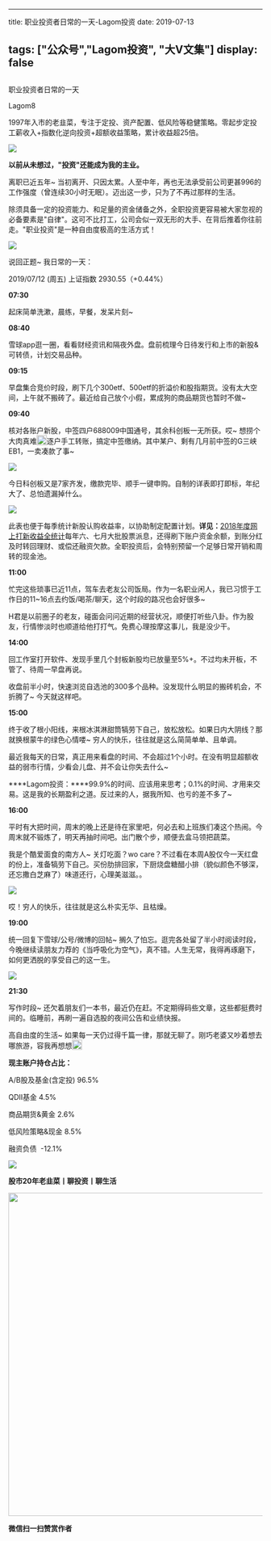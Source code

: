 
---
title:   职业投资者日常的一天-Lagom投资
date: 2019-07-13

tags: ["公众号","Lagom投资", "大V文集"]
display: false
---


## 



职业投资者日常的一天




Lagom8




1997年入市的老韭菜，专注于定投、资产配置、低风险等稳健策略。零起步定投工薪收入+指数化逆向投资+超额收益策略，累计收益超25倍。


<img src="https://mmbiz.qpic.cn/mmbiz_png/ZB4WjgjLjJW3KtDibicU3BB1HNQ9lDS2M5oGRnchkNPRzYsc0Ua6CIu7rZH3vAficcBEPYHU9ZTPqkic1sicT8CaxQQ/640?wx_fmt=png" data-type="png" class="" data-ratio="0.05776173285198556" data-w="554"/>

**以前从未想过，"投资"还能成为我的主业。**



离职已近五年~ 当初离开、只因太累。人至中年，再也无法承受前公司更甚996的工作强度（曾连续30小时无眠）。迈出这一步，只为了不再过那样的生活。



除须具备一定的投资能力、和足量的资金储备之外，全职投资更容易被大家忽视的必备要素是"自律"。这可不比打工，公司会似一双无形的大手、在背后推着你往前走。"职业投资"是一种自由度极高的生活方式！

<img class="rich_pages" data-ratio="0.47191011235955055" data-s="300,640" src="https://mmbiz.qpic.cn/mmbiz_jpg/ZB4WjgjLjJVcXl8jicmpakj4517pGdkEpicE1KpOnvqGg6RF2LZp7JWMiag8popS45KWQpjic5LRrd0rKkC6Rl2skw/640?wx_fmt=jpeg" data-type="jpeg" data-w="445" style=""/>



说回正题~ 我日常的一天：

2019/07/12 (周五) 上证指数&nbsp;2930.55（+0.44%）



****07:30****

起床简单洗漱，晨练，早餐，发呆片刻~



****08:40****

雪球app逛一圈，看看财经资讯和隔夜外盘。盘前梳理今日待发行和上市的新股&amp;可转债，计划交易品种。



****09:15&nbsp;****

早盘集合竞价时段，刷下几个300etf、500etf的折溢价和股指期货。没有太大空间，上午就不搬砖了。最近给自己放个小假，累成狗的商品期货也暂时不做~



****09:40****

核对各账户新股，中签四户688009中国通号，其余科创板一无所获。哎~ 想捞个大肉真难<img src="https://res.wx.qq.com/mpres/htmledition/images/icon/common/emotion_panel/smiley/smiley_27.png" data-ratio="1" data-w="20" style="display:inline-block;width:20px;vertical-align:text-bottom;"/>逐户手工转账，搞定中签缴纳。其中某户、剩有几月前中签的G三峡EB1，一卖凑款了事~

<img class="rich_pages" data-ratio="0.14987080103359174" data-s="300,640" src="https://mmbiz.qpic.cn/mmbiz_png/ZB4WjgjLjJVcXl8jicmpakj4517pGdkEpLPa55kcf7WtianRPs8a8J3jiaQpeMaWEQclkN0djcJGOrGt827J7Q2IA/640?wx_fmt=png" data-type="png" data-w="387" style=""/>



今日科创板又是7家齐发，缴款完毕、顺手一键申购。自制的详表即打即标，年纪大了、总怕遗漏掉什么。

<img class="rich_pages" data-ratio="1.3534031413612566" data-s="300,640" src="https://mmbiz.qpic.cn/mmbiz_png/ZB4WjgjLjJVcXl8jicmpakj4517pGdkEpXWuHuvVs44RsodLS9qtfQmic4cQhmBJnruD9uibjeIqXXKIjj5ThibQ6A/640?wx_fmt=png" data-type="png" data-w="382" style="text-align: center;"/>

此表也便于每季统计新股认购收益率，以协助制定配置计划。**详见：**[2018年度网上打新收益全统计](http://mp.weixin.qq.com/s?__biz=MzI3MDQ2NjY2Mw==&amp;mid=2247484053&amp;idx=1&amp;sn=b9cfeb8d80fe485818f77d9bc22bcf00&amp;chksm=ead1e99ddda6608b1fd65718ae693a5df4694b4ac171e0ebd4048198f40cd918d21fea36e2a2&amp;scene=21#wechat_redirect)每年六、七月大批股票派息，还得刷下账户资金余额，到账分红及时转回理财、或偿还融资欠款。全职投资后，会特别预留一个足够日常开销和周转的现金池。





****11:00****

忙完这些琐事已近11点，驾车去老友公司饭局。作为一名职业闲人，我已习惯于工作日的11~16点去约饭/喝茶/聊天，这个时段的路况也会好很多~



H君是以前圈子的老友，碰面会问问近期的经营状况，顺便打听些八卦。作为股友，行情惨淡时也顺道给他打打气。免费心理按摩这事儿，我是没少干。



****14:00****

回工作室打开软件、发现手里几个封板新股均已放量至5%+。不过均未开板，不管了、待周一早盘再说。



收盘前半小时，快速浏览自选池的300多个品种。没发现什么明显的搬砖机会，不折腾了~ 今天就这样吧。



****15:00****

终于收了根小阳线，来根冰淇淋甜筒犒劳下自己，放松放松。如果日内大阴线？那就换根蒙牛的绿色心情喽~ 穷人的快乐，往往就是这么简简单单、且单调。



最近我每天的日常，真正用来看盘的时间、不会超过1个小时。在没有明显超额收益的弱市行情，少看会儿盘、并不会让你失去什么~



****Lagom投资：****99.9%的时间、应该用来思考；0.1%的时间、才用来交易。这是我的长期盈利之道。反过来的人，据我所知、也亏的差不多了~



****16:00****

平时有大把时间，周末的晚上还是待在家里吧，何必去和上班族们凑这个热闹。今周末就不锻炼了，明天再抽时间吧。出门散个步，顺便去盒马领把蔬菜。



我是个酷爱面食的南方人~ 关灯吃面？wo care？不过看在本周A股仅今一天红盘的份上，准备犒劳下自己。买份肋排回家，下厨烧盘糖醋小排（貌似颜色不够深，还忘撒白芝麻了）味道还行，心理美滋滋。。

<img class="rich_pages" data-ratio="0.759375" data-s="300,640" src="https://mmbiz.qpic.cn/mmbiz_jpg/ZB4WjgjLjJVcXl8jicmpakj4517pGdkEpNeibAQ8w6icHFueXdouOb9JRsCu4DEdGGxiaeyicCFciaWfs1fzrMHjMm3A/640?wx_fmt=jpeg" data-type="jpeg" data-w="1280" style=""/>

哎！穷人的快乐，往往就是这么朴实无华、且枯燥。



****19:00&nbsp;****

统一回复下雪球/公号/微博的回帖~ 搁久了怕忘。逛完各处留了半小时阅读时段，今晚继续读朋友力荐的《当呼吸化为空气》，真不错。人生无常，我得再琢磨下，如何更洒脱的享受自己的这一生。

<img class="rich_pages" data-ratio="1.4792899408284024" data-s="300,640" src="https://mmbiz.qpic.cn/mmbiz_jpg/ZB4WjgjLjJVcXl8jicmpakj4517pGdkEphqwjOyIibFcPqPbWniaU3gkYrFhs17YFmyB7Rf4wVC3B95cOgickQW61Q/640?wx_fmt=jpeg" data-type="jpeg" data-w="338" style=""/>



****21:30****

写作时段~ 还欠着朋友们一本书，最近仍在赶。不定期得码些文章，这些都挺费时间的。临睡前，再刷一遍自选股的夜间公告和业绩快报。



高自由度的生活~ 如果每一天仍过得千篇一律，那就无聊了。刚巧老婆又吵着想去哪旅游，容我再想想<img src="https://res.wx.qq.com/mpres/htmledition/images/icon/common/emotion_panel/smiley/smiley_0.png" data-ratio="1" data-w="20" style="display:inline-block;width:20px;vertical-align:text-bottom;"/>



**现主账户持仓占比：**

A/B股及基金(含定投) 96.5%

QDII基金 4.5%

商品期货&amp;黄金 2.6%

低风险策略&amp;现金 8.5%

融资负债&nbsp; -12.1%

<img src="https://mmbiz.qpic.cn/mmbiz_png/ZB4WjgjLjJW3KtDibicU3BB1HNQ9lDS2M5oGRnchkNPRzYsc0Ua6CIu7rZH3vAficcBEPYHU9ZTPqkic1sicT8CaxQQ/640?wx_fmt=png" data-type="png" class="" data-ratio="0.05776173285198556" data-w="554"/>

**股市20年老韭菜丨聊投资丨聊生活**

<img data-type="png" class="" data-ratio="0.390625" data-w="640" src="https://mmbiz.qpic.cn/mmbiz_png/ZB4WjgjLjJW3KtDibicU3BB1HNQ9lDS2M5AHEoeiaz0dQ4NfIRjBMuXvyJn8dXWm7ftklb0xqheiaMia0zbkyMJiaKzA/640?wx_fmt=png" style="box-sizing: border-box !important;overflow-wrap: break-word !important;visibility: visible !important;width: 640px !important;"/>


**微信扫一扫赞赏作者**















